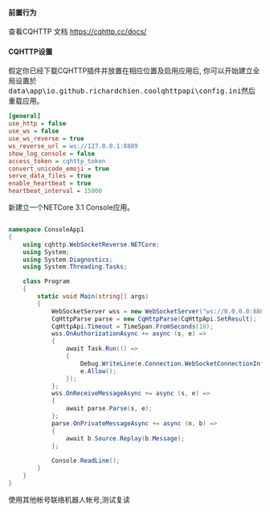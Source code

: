 
#### 前置行为

查看CQHTTP 文档 https://cqhttp.cc/docs/

#### CQHTTP设置

假定你已经下载CQHTTP插件并放置在相应位置及启用应用后,
你可以开始建立全局设置於<kbd>data\app\io.github.richardchien.coolqhttpapi\config.ini</kbd>然后重载应用。

```config.ini
[general]
use_http = false
use_ws = false
use_ws_reverse = true
ws_reverse_url = ws://127.0.0.1:8889
show_log_console = false
access_token = cqhttp_token
convert_unicode_emoji = true
serve_data_files = true
enable_heartbeat = true
heartbeat_interval = 15000
```

新建立一个NETCore 3.1 Console应用。

```cs

namespace ConsoleApp1
{
    using cqhttp.WebSocketReverse.NETCore;
    using System;
    using System.Diagnostics;
    using System.Threading.Tasks;

    class Program
    {
        static void Main(string[] args)
        {
            WebSocketServer wss = new WebSocketServer("ws://0.0.0.0:8889");
            CqHttpParse parse = new CqHttpParse(CqHttpApi.SetResult);
            CqHttpApi.Timeout = TimeSpan.FromSeconds(10);
            wss.OnAuthorizationAsync += async (s, e) =>
            {
                await Task.Run(() =>
                {
                    Debug.WriteLine(e.Connection.WebSocketConnectionInfo.ClientIpAddress);
                    e.Allow();
                });
            };
            wss.OnReceiveMessageAsync += async (s, e) =>
            {
                await parse.Parse(s, e);
            };
            parse.OnPrivateMessageAsync += async (n, b) =>
            {
                await b.Source.Replay(b.Message);
            };
			
            Console.ReadLine();
        }
    }
}


```

使用其他帐号联络机器人帐号,测试复读
